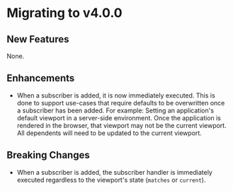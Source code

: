 # Migrating to v4.0.0 #



## New Features ##

None.


## Enhancements ##

- When a subscriber is added, it is now immediately executed. This is done to support use-cases that require defaults to be overwritten once a subscriber has been added. For example: Setting an application's default viewport in a server-side environment. Once the application is rendered in the browser, that viewport may not be the current viewport. All dependents will need to be updated to the current viewport.

## Breaking Changes ##

- When a subscriber is added, the subscriber handler is immediately executed regardless to the viewport's state (`matches` or `current`).


